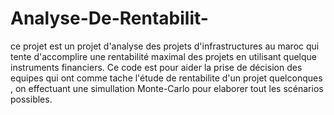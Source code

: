 # Analyse-De-Rentabilit-
ce projet est un projet d'analyse des projets d'infrastructures au maroc qui tente d'accomplire une rentabilité maximal des projets en utilisant quelque instruments financiers.
Ce code est pour aider la prise de décision des equipes qui ont comme tache l'étude de rentabilite d'un projet quelconques , on effectuant une simullation Monte-Carlo pour elaborer tout les scénarios possibles.


